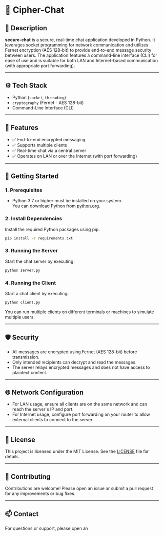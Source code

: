# 🔐 Cipher-Chat

## 📌 Description

**secure-chat** is a secure, real-time chat application developed in Python. It leverages socket programming for network communication and utilizes Fernet encryption (AES 128-bit) to provide end-to-end message security between users. The application features a command-line interface (CLI) for ease of use and is suitable for both LAN and Internet-based communication (with appropriate port forwarding).

---

## ⚙️ Tech Stack

- Python (`socket`, `threading`)
- `cryptography` (Fernet - AES 128-bit)
- Command-Line Interface (CLI)

---

## 🔐 Features

- ✅ End-to-end encrypted messaging
- ✅ Supports multiple clients
- ✅ Real-time chat via a central server
- ✅ Operates on LAN or over the Internet (with port forwarding)

---

## 🚀 Getting Started

### 1. Prerequisites

- Python 3.7 or higher must be installed on your system.  
  You can download Python from [python.org](https://www.python.org/downloads/).

### 2. Install Dependencies

Install the required Python packages using pip:

```bash
pip install -r requirements.txt
```

### 3. Running the Server

Start the chat server by executing:

```bash
python server.py
```

### 4. Running the Client

Start a chat client by executing:

```bash
python client.py
```

You can run multiple clients on different terminals or machines to simulate multiple users.

---

## 🛡️ Security

- All messages are encrypted using Fernet (AES 128-bit) before transmission.
- Only intended recipients can decrypt and read the messages.
- The server relays encrypted messages and does not have access to plaintext content.

---

## 🌐 Network Configuration

- For LAN usage, ensure all clients are on the same network and can reach the server's IP and port.
- For Internet usage, configure port forwarding on your router to allow external clients to connect to the server.

---

## 📄 License

This project is licensed under the MIT License. See the [LICENSE](LICENSE) file for details.

---

## 🤝 Contributing

Contributions are welcome! Please open an issue or submit a pull request for any improvements or bug fixes.

---

## 📫 Contact

For questions or support, please open an
